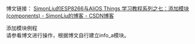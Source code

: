 博文链接：
[SimonLiu的ESP8266与AliOS Things 学习教程系列之七：添加模块(components) - SimonLiu的博客 - CSDN博客](https://blog.csdn.net/toopoo/article/details/87861801)<br>

添加模块例程<br>
请参看博文进行操作，根据博文自行建立info_a模块。